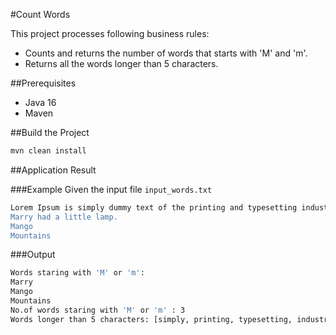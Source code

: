 #Count Words

This project processes following business rules:

- Counts and returns the number of words that starts with 'M' and 'm'.
- Returns all the words longer than 5 characters.

##Prerequisites

- Java 16
- Maven

##Build the Project
```sh
mvn clean install
```

##Application Result

###Example
Given the input file `input_words.txt`

```sh
Lorem Ipsum is simply dummy text of the printing and typesetting industry. Lorem Ipsum has been the industry's standard dummy text
Marry had a little lamp.
Mango
Mountains
```

###Output
```sh
Words staring with 'M' or 'm': 
Marry
Mango
Mountains
No.of words staring with 'M' or 'm' : 3
Words longer than 5 characters: [simply, printing, typesetting, industry., industry's, standard, little, Mountains]
```



